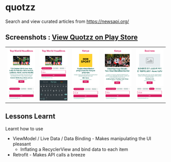 # quotzz
Search and view curated articles from https://newsapi.org/

## Screenshots : [View Quotzz on Play Store](https://play.google.com/store/apps/details?id=com.vanks.quotzz)
<table>
    <tbody>
        <tr>
        <td><img src="flutter_01.png"/></td>
        <td><img src="flutter_02.png"/></td>
        <td><img src="flutter_03.png"/></td>
        <td><img src="flutter_04.png"/></td>
        <td><img src="flutter_05.png"/></td>
        </tr>
    </tbody>
</table>

## Lessons Learnt

Learnt how to use
- ViewModel / Live Data / Data Binding - Makes manipulating the UI pleasant
    - Inflating a RecyclerView and bind data to each item
- Retrofit - Makes API calls a breeze